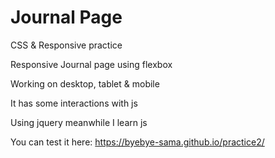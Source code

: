 # Journal Page
CSS &amp; Responsive practice

Responsive Journal page using flexbox

Working on desktop, tablet & mobile


It has some interactions with js

Using jquery meanwhile I learn js


You can test it here:
https://byebye-sama.github.io/practice2/

